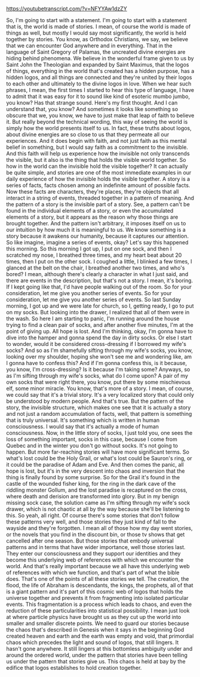 https://youtubetranscript.com/?v=NFYYAw1dzZY

 So, I'm going to start with a statement. I'm going to start with a statement that is, the world is made of stories. I mean, of course the world is made of things as well, but mostly I would say most significantly, the world is held together by stories. You know, as Orthodox Christians, we say, we believe that we can encounter God anywhere and in everything. That in the language of Saint Gregory of Palamas, the uncreated divine energies are hiding behind phenomena. We believe in the wonderful frame given to us by Saint John the Theologian and expanded by Saint Maximus, that the logos of things, everything in the world that's created has a hidden purpose, has a hidden logos, and all things are connected and they're united by their logos to each other and ultimately to the divine logos in love. When we hear such phrases, I mean, the first times I started to hear this type of language, I have to admit that it was easy for it to sound like kind of esoteric mumbo jumbo, you know? Has that strange sound. Here's my first thought. And I can understand that, you know? And sometimes it looks like something so obscure that we, you know, we have to just make that leap of faith to believe it. But really beyond the technical wording, this way of seeing the world is simply how the world presents itself to us. In fact, these truths about logos, about divine energies are so close to us that they permeate all our experiences. And it does begin with faith, and not just faith as this mental belief in something, but I would say faith as a commitment to the invisible. And this faith will help us experience how the invisible not only transcends the visible, but it also is the thing that holds the visible world together. So how in the world can the invisible hold the visible together? It can actually be quite simple, and stories are one of the most immediate examples in our daily experience of how the invisible holds the visible together. A story is a series of facts, facts chosen among an indefinite amount of possible facts. Now these facts are characters, they're places, they're objects that all interact in a string of events, threaded together in a pattern of meaning. And the pattern of a story is the invisible part of a story. See, a pattern can't be found in the individual elements of a story, or even the accumulated elements of a story, but it appears as the reason why those things are brought together. And the pattern isn't arbitrary, it imposes itself on us to our intuition by how much it is meaningful to us. We know something is a story because it awakens our humanity, because it captures our attention. So like imagine, imagine a series of events, okay? Let's say this happened this morning. So this morning I got up, I put on one sock, and then I scratched my nose, I breathed three times, and my heart beat about 20 times, then I put on the other sock. I coughed a little, I blinked a few times, I glanced at the belt on the chair, I breathed another two times, and who's bored? I mean, although there's clearly a character in what I just said, and there are events in the description, but that's not a story. I mean, it's boring. If I kept going like that, I'd have people walking out of the room. So for your consideration, let me give you another series of events. So for your consideration, let me give you another series of events. So last Sunday morning, I got up and we were late for church, so I, getting ready, I go to put on my socks. But looking into the drawer, I realized that all of them were in the wash. So here I am starting to panic, I'm running around the house trying to find a clean pair of socks, and after another five minutes, I'm at the point of giving up. All hope is lost. And I'm thinking, okay, I'm gonna have to dive into the hamper and gonna spend the day in dirty socks. Or else I start to wonder, would it be considered cross-dressing if I borrowed my wife's socks? And so as I'm shamefully sifting through my wife's socks, you know, looking over my shoulder, hoping she won't see me and wondering like, am I gonna have to confess this? And if I'm gonna confess this, is it because, you know, I'm cross-dressing? Is it because I'm taking some? Anyways, so as I'm sifting through my wife's socks, what do I come upon? A pair of my own socks that were right there, you know, put there by some mischievous elf, some minor miracle. You know, that's more of a story. I mean, of course, we could say that it's a trivial story. It's a very localized story that could only be understood by modern people. And that's true. But the pattern of the story, the invisible structure, which makes one see that it is actually a story and not just a random accumulation of facts, well, that pattern is something that is truly universal. It's something which is written in human consciousness. I would say that it's actually a mode of human consciousness. Now, in the little story of socks, I just told you, one sees the loss of something important, socks in this case, because I come from Quebec and in the winter you don't go without socks. It's not going to happen. But more far-reaching stories will have more significant terms. So what's lost could be the Holy Grail, or what's lost could be Sauron's ring, or it could be the paradise of Adam and Eve. And then comes the panic, all hope is lost, but it's in the very descent into chaos and inversion that the thing is finally found by some surprise. So for the Grail it's found in the castle of the wounded fisher king, for the ring in the dark cave of the riddling monster Gollum, and the lost paradise is recaptured on the cross, where death and derision are transformed into glory. But in my benign missing sock case, the solution came as I'm sifting through my wife's sock drawer, which is not chaotic at all by the way because she'll be listening to this. So yeah, all right. Of course there's some stories that don't follow these patterns very well, and those stories they just kind of fall to the wayside and they're forgotten. I mean all of those how my day went stories, or the novels that you find in the discount bin, or those tv shows that get cancelled after one season. But those stories that embody universal patterns and in terms that have wider importance, well those stories last. They enter our consciousness and they support our identities and they become this underlying web of references with which we encounter the world. And that's really important because we all have this underlying web of references with which we function, and that's part of what the bible does. That's one of the points of all these stories we tell. The creation, the flood, the life of Abraham is descendants, the kings, the prophets, all of that is a giant pattern and it's part of this cosmic web of logos that holds the universe together and prevents it from fragmenting into isolated particular events. This fragmentation is a process which leads to chaos, and even the reduction of these particularities into statistical possibility. I mean just look at where particle physics have brought us as they cut up the world into smaller and smaller discrete points. We need to guard our stories because the chaos that's described in Genesis when it says in the beginning God created heaven and earth and the earth was empty and void, that primordial chaos which precedes the light and sound of logos, that still lingers. It hasn't gone anywhere. It still lingers at this bottomless ambiguity under and around the ordered world, under the pattern that stories have been telling us under the pattern that stories give us. This chaos is held at bay by the edifice that logos establishes to hold creation together.